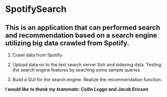 # SpotifySearch
## This is an application that can performed search and recommendation based on a search engine utilizing big data crawled from Spotify.

1. Crawl data from Spotify

2. Upload data on to the text search server Solr and indexing data. Testing the search engine features by seaching some sample queries

3. Build a GUI for the search engine. Realize the recommendation function.

***I would like to thank my teammate: Collin Legge and Jacob Ericson***

